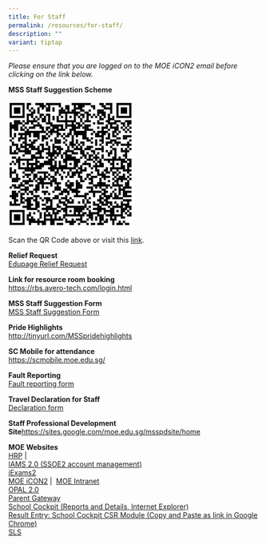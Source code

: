 ```yaml
---
title: For Staff
permalink: /resources/for-staff/
description: ""
variant: tiptap
---
```

<p><em>Please ensure that you are logged on to the MOE iCON2 email before clicking on the link below.</em>
</p>
<p><strong>MSS Staff Suggestion Scheme</strong>
</p>
<div class="isomer-image-wrapper">
<img style="width: 50%;" height="auto" width="100%" alt="" src="/images/MSS_Staff_Suggestion.jpg">
</div>
<p>Scan the QR Code above or visit this <a href="https://docs.google.com/forms/d/e/1FAIpQLSc6prvpsoaiCbbtSs_5jH_p-EeNpIQAfbVDUlwbk5V-Yqbgzg/viewform" rel="noopener noreferrer nofollow" target="_blank">link</a>.</p>
<p><strong>Relief Request</strong>
<br><a href="https://marsilingss.edupage.org/" rel="noopener noreferrer nofollow" target="_blank">Edupage Relief Request</a>
</p>
<p><strong>Link for resource room booking</strong>
<br><a href="https://rbs.avero-tech.com/login.html" rel="noopener noreferrer nofollow" target="_blank">https://rbs.avero-tech.com/login.html</a>
</p>
<p><strong>MSS Staff Suggestion Form</strong>
<br><a href="https://forms.gle/nVKVBwrYTCMCKbcD9" rel="noopener noreferrer nofollow" target="_blank">MSS Staff Suggestion Form</a>
</p>
<p></p>
<p><strong>Pride Highlights</strong>
<br><a href="http://tinyurl.com/MSSpridehighlights" rel="noopener noreferrer nofollow" target="_blank">http://tinyurl.com/MSSpridehighlights</a>
</p>
<p><strong>SC Mobile for attendance</strong>
<br><a href="https://scmobile.moe.edu.sg/" rel="noopener noreferrer nofollow" target="_blank">https://scmobile.moe.edu.sg/</a>
</p>
<p><strong>Fault Reporting</strong>
<br><a href="https://form.gov.sg/#!/5b043cf79beb1e001aecff01" rel="noopener noreferrer nofollow" target="_blank">Fault reporting form</a>
</p>
<p><strong>Travel Declaration for Staff</strong>
<br><a href="https://form.gov.sg/5e28f7413acc0e0011419cde" rel="noopener noreferrer nofollow" target="_blank">Declaration form</a>
</p>
<p><strong>Staff Professional Development Site</strong><a href="https://sites.google.com/moe.edu.sg/msspdsite/home" rel="noopener noreferrer nofollow" target="_blank">https://sites.google.com/moe.edu.sg/msspdsite/home</a>
</p>
<p><strong>MOE Websites</strong> 
<br><a href="https://www.hrp.gov.sg/hrp/#/" rel="noopener noreferrer nofollow" target="_blank">HRP</a>&nbsp;|&nbsp;
<br><a href="https://idp.mims.moe.gov.sg/nidp/app/login" rel="noopener noreferrer nofollow" target="_blank">IAMS 2.0 (SSOE2 account management)</a>
<br><a href="https://iexams.seab.gov.sg/login" rel="noopener noreferrer nofollow" target="_blank">iExams2</a>
<br><a href="https://icon.moe.edu.sg/" rel="noopener noreferrer nofollow" target="_blank">MOE iCON2</a>&nbsp;|&nbsp;
<a href="https://intranet.moe.gov.sg/" rel="noopener noreferrer nofollow" target="_blank">MOE Intranet</a>
<br><a href="https://idm.opal2.moe.edu.sg/account/login?returnUrl=%2Fconnect%2Fauthorize%2Fcallback%3Fresponse_type%3Dcode%26client_id%3DOpal2WebApp%26state%3DgLnJjdvhqoTm8rYfvx3zuAKXIwWcyJaBmkn8Kdea8cHX-%26redirect_uri%3Dhttps%253A%252F%252Fwww.opal2.moe.edu.sg%252Fapp%252Findex.html%26scope%3Dcxprofile%2520openid%2520cxDomainInternalApi%26code_challenge%3DPZ2fBl6FjMSxAmmVIVvIWVShcR6vCi1u5CT0i6Grbs0%26code_challenge_method%3DS256%26nonce%3DgLnJjdvhqoTm8rYfvx3zuAKXIwWcyJaBmkn8Kdea8cHX-" rel="noopener noreferrer nofollow" target="_blank">OPAL 2.0</a> 
<br><a href="https://pg.moe.edu.sg/" rel="noopener noreferrer nofollow" target="_blank">Parent Gateway</a> 
<br><a href="https://schoolcockpit.moe.gov.sg/" rel="noopener noreferrer nofollow" target="_blank">School Cockpit (Reports and Details, Internet Explorer)</a> 
<br><a href="https://schoolcockpit.moe.gov.sg/academic" rel="noopener noreferrer nofollow" target="_blank">Result Entry: School Cockpit CSR Module (Copy and Paste as link in Google Chrome)</a> 
<br><a href="https://vle.learning.moe.edu.sg/login" rel="noopener noreferrer nofollow" target="_blank">SLS</a>
</p>